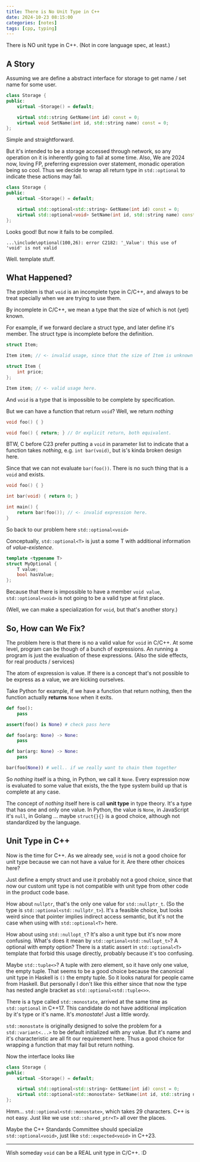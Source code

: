 ```yaml
---
title: There is No Unit Type in C++
date: 2024-10-23 08:15:00
categories: [notes]
tags: [cpp, typing]
---
```


There is NO unit type in C++. (Not in core language spec, at least.)

## A Story

Assuming we are define a abstract interface for storage to get name / set name for some user.

```cpp
class Storage {
public:
    virtual ~Storage() = default;

    virtual std::string GetName(int id) const = 0;
    virtual void SetName(int id, std::string name) const = 0;
};
```

Simple and straightforward.

But it's intended to be a storage accessed through network, so any operation on it is
inherently going to fail at some time.
Also, We are 2024 now, loving FP, preferring expression over statement, monadic operation
being so cool.
Thus we decide to wrap all return type in `std::optional` to indicate these actions may fail.

```cpp
class Storage {
public:
    virtual ~Storage() = default;

    virtual std::optional<std::string> GetName(int id) const = 0;
    virtual std::optional<void> SetName(int id, std::string name) const = 0;
};
```

Looks good! But now it fails to be compiled.

```
...\include\optional(100,26): error C2182: '_Value': this use of 'void' is not valid
```

Well. template stuff.

## What Happened?

The problem is that `void` is an incomplete type in C/C++, and always to be treat specially
when we are trying to use them.

By incomplete in C/C++, we mean a type that the size of which is not (yet) known.

For example, if we forward declare a struct type, and later define it's member. The struct type
is incomplete before the definition.

```cpp
struct Item;

Item item; // <- invalid usage, since that the size of Item is unknown yet.

struct Item {
    int price;
};

Item item; // <- valid usage here.
```

And `void` is a type that is impossible to be complete by specification.

But we can have a function that return `void`?
Well, we return *nothing*

```cpp
void foo() { }

void foo() { return; } // Or explicit return, both equivalent.
```

BTW, C before C23 prefer putting a `void` in parameter list to indicate that a function takes
*nothing*, e.g. `int bar(void)`, but is's kinda broken design here.

Since that we can not evaluate `bar(foo())`. There is no such thing that is a `void` and exists.

```cpp
void foo() { }

int bar(void) { return 0; }

int main() {
    return bar(foo()); // <- invalid expression here.
}
```

So back to our problem here `std::optional<void>`

Conceptually, `std::optional<T>` is just a some T with additional information of *value-existence*.

```cpp
template <typename T>
struct MyOptional {
    T value;
    bool hasValue;
};
```

Because that there is impossible to have a member `void value`,
`std::optional<void>` is not going to be a valid type at first place.

(Well, we can make a specialization for `void`, but that's another story.)

## So, How can We Fix?

The problem here is that there is no a valid value for `void` in C/C++.
At some level, program can be though of a bunch of expressions. An running a program
is just the evaluation of these expressions. (Also the side effects, for real products / services)

The atom of expression is value. If there is a concept that's not possible to be express
as a value, we are kicking ourselves.

Take Python for example, if we have a function that return nothing, then the function actually
**returns** `None` when it exits.

```python
def foo():
    pass

assert(foo() is None) # check pass here
```

```python
def foo(arg: None) -> None:
    pass

def bar(arg: None) -> None:
    pass

bar(foo(None)) # well.. if we really want to chain them together
```

So *nothing* itself is a thing, in Python, we call it `None`.
Every expression now is evaluated to some value that exists, the the type system build up that
is complete at any case.

The concept of *nothing* itself here is call **unit type** in type theory.
It's a type that has one and only one value.
In Python, the value is `None`, in JavaScript it's `null`, in Golang ... maybe `struct{}{}` is a
good choice, although not standardized by the language.

## Unit Type in C++

Now is the time for C++. As we already see, `void` is not a good choice for unit type because we
can not have a value for it. Are there other choices here?

Just define a empty struct and use it probably not a good choice, since that
now our custom unit type is not compatible with unit type from other code in the product code base.

How about `nullptr`, that's the only one value for `std::nullptr_t`.
(So the type is `std::optional<std::nullptr_t>`).
It's a feasible choice, but looks weird since that pointer implies indirect access semantic,
but it's not the case when using with `std::optional<T>` here.

How about using `std::nullopt_t`? It's also a unit type but it's now more confusing.
What's does it mean by `std::optional<std::nullopt_t>`? A optional with empty option?
There is a static assert in `std::optional<T>` template that forbid this usage directly,
probably because it's too confusing.

Maybe `std::tuple<>`? A tuple with zero element, so it have only one value, the empty tuple.
That seems to be a good choice because the canonical unit type in Haskell is `()` the empty tuple.
So it looks natural for people came from Haskell.
But personally I don't like this either since that now the type has nested angle bracket
as `std::optional<std::tuple<>>`.

There is a type called `std::monostate`, arrived at the same time as `std::optional` in C++17.
This candidate do not have additional implication by it's type or it's name.
It's *monostate*! Just a little wordy.

`std::monostate` is originally designed to solve the problem for a `std::variant<...>` to be
default initialized with any value. But it's name and it's characteristic are all fit our
requirement here. Thus a good choice for wrapping a function that may fail but
return nothing.

Now the interface looks like

```cpp
class Storage {
public:
    virtual ~Storage() = default;

    virtual std::optional<std::string> GetName(int id) const = 0;
    virtual std::optional<std::monostate> SetName(int id, std::string name) const = 0;
};
```

Hmm... `std::optional<std::monostate>`, which takes 29 characters.
C++ is not easy. Just like we use `std::shared_ptr<T>` all over the places.

Maybe the C++ Standards Committee should specialize `std::optional<void>`,
just like `std::expected<void>` in C++23.

---

Wish someday `void` can be a REAL unit type in C/C++. :D
